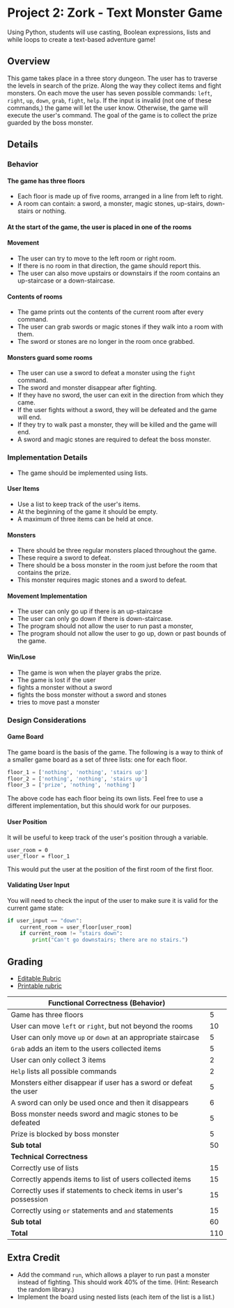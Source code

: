 # Project 2: Zork - Text Monster Game

Using Python, students will use casting, Boolean expressions, lists and while loops to create a text-based adventure game!

## Overview

This game takes place in a three story dungeon. The user has to traverse the levels in search of the prize. Along the way they collect items and fight monsters. On each move the user has seven possible commands: `left`, `right`, `up`, `down`, `grab`, `fight`, `help`. If the input is invalid (not one of these commands,) the game will let the user know. Otherwise, the game will execute the user's command. The goal of the game is to collect the prize guarded by the boss monster.

## Details

### Behavior

#### The game has three floors

* Each floor is made up of five rooms, arranged in a line from left to right.
* A room can contain: a sword, a monster, magic stones, up-stairs, down-stairs or nothing.

#### At the start of the game, the user is placed in one of the rooms

#### Movement

* The user can try to move to the left room or right room.
* If there is no room in that direction, the game should report this.
* The user can also move upstairs or downstairs if the room contains an up-staircase or a down-staircase.

#### Contents of rooms

* The game prints out the contents of the current room after every command.
* The user can grab swords or magic stones if they walk into a room with them.
* The sword or stones are no longer in the room once grabbed.

#### Monsters guard some rooms

* The user can use a sword to defeat a monster using the `fight` command.
* The sword and monster disappear after fighting.
* If they have no sword, the user can exit in the direction from which they came.
* If the user fights without a sword, they will be defeated and the game will end.
* If they try to walk past a monster, they will be killed and the game will end.
* A sword and magic stones are required to defeat the boss monster.

### Implementation Details

* The game should be implemented using lists.

#### User Items

* Use a list to keep track of the user's items.
* At the beginning of the game it should be empty.
* A maximum of three items can be held at once.

#### Monsters

* There should be three regular monsters placed throughout the game.
* These require a sword to defeat.
* There should be a boss monster in the room just before the room that contains the prize.
* This monster requires magic stones and a sword to defeat.

#### Movement Implementation

* The user can only go up if there is an up-staircase
* The user can only go down if there is down-staircase.
* The program should not allow the user to run past a monster,
* The program should not allow the user to go up, down or past bounds of the game.

#### Win/Lose

* The game is won when the player grabs the prize.
* The game is lost if the user
* fights a monster without a sword
* fights the boss monster without a sword and stones
* tries to move past a monster

### Design Considerations

#### Game Board

The game board is the basis of the game. The following is a way to think of a smaller game board as a set of three lists: one for each floor.

```python
floor_1 = ['nothing', 'nothing', 'stairs up']
floor_2 = ['nothing', 'nothing', 'stairs up']
floor_3 = ['prize', 'nothing', 'nothing']
```

The above code has each floor being its own lists. Feel free to use a different implementation, but this should work for our purposes.

#### User Position

It will be useful to keep track of the user's position through a variable.

```pythin
user_room = 0
user_floor = floor_1
```

This would put the user at the position of the first room of the first floor.

#### Validating User Input

You will need to check the input of the user to make sure it is valid for the current game state:

```python
if user_input == "down":
    current_room = user_floor[user_room]
    if current_room != "stairs down":
        print("Can't go downstairs; there are no stairs.")
```

## Grading

* [Editable Rubric](https://github.com/TEALSK12/2nd-semester-introduction-to-computer-science/raw/master/units/2_unit/07_lesson/rubric.docx)
* [Printable rubric](https://github.com/TEALSK12/2nd-semester-introduction-to-computer-science/raw/master/units/2_unit/07_lesson/rubric.pdf)

| Functional Correctness (Behavior)                               |     |
| --------------------------------------------------------------- |-----|
| Game has three floors                                           | 5   |
| User can move `left` or `right`, but not beyond the rooms       | 10  |
| User can only move `up` or `down` at an appropriate staircase   | 5   |
| `Grab` adds an item to the users collected items                | 5   |
| User can only collect 3 items                                   | 2   |
| `Help` lists all possible commands                              | 2   |
| Monsters either disappear if user has a sword or defeat the user| 5   |
| A sword can only be used once and then it disappears            | 6   |
| Boss monster needs sword and magic stones to be defeated        | 5   |
| Prize is blocked by boss monster                                | 5   |
| **Sub total**                                                   | 50  |
| **Technical Correctness**                                       |     |
| Correctly use of lists                                          | 15  |
| Correctly appends items to list of users collected items        | 15  |
| Correctly uses if statements to check items in user's possession | 15  |
| Correctly using `or` statements and `and` statements            | 15  |
| **Sub total**                                                   | 60  |
| **Total**                                                       | 110 |

## Extra Credit

* Add the command `run`, which allows a player to run past a monster instead of fighting. This should work 40% of the time. (Hint: Research the random library.)
* Implement the board using nested lists (each item of the list is a list.)
